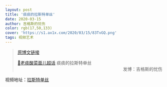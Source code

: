 ```yaml
---
layout: post
title: '痰痰的拉斯特单丝'
date: 2020-03-15
author: 吉格斯的忧伤
color: rgb(17,50,133)
cover: 'https://s1.ax1x.com/2020/03/15/83TvGQ.png'
tags: 视频艺术
---
```


> [原博文链接](https://weibo.com/5335019653/IyDSoqzCC)
> 
> [💎老痰酸菜面儿超话](https://weibo.com/p/100808c9bf185bddd18c52092ca1528b4d683a) 痰痰的拉斯特单丝 <span style="text-align:right; display:block">发博：吉格斯的忧伤</span>

视频地址：[拉斯特单丝](http://t.cn/A6zXr85F?m=4482564406333462&u=5335019653)
